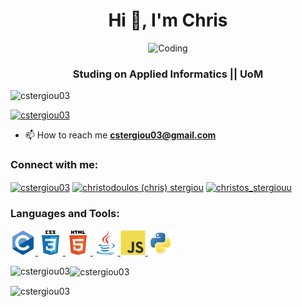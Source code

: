 <h1 align="center">Hi 👋, I'm Chris</h1>
<p align="center"><img alt="Coding" width="600" src="https://news-cdn.moonbeam.co/All-You-Ever-Wanted-to-Know-about-Low-Code-App-Developer-Magazine_zwo2wpz6.jpg"><p>
<h3 align="center">Studing on Applied Informatics || UoM</h3>

<p align="left"> <img src="https://komarev.com/ghpvc/?username=cstergiou03&label=Profile%20views&color=0e75b6&style=flat" alt="cstergiou03" /> </p>

<p align="left"> <a href="https://twitter.com/cstergiou03" target="blank"><img src="https://img.shields.io/twitter/follow/cstergiou03?logo=twitter&style=for-the-badge" alt="cstergiou03" /></a> </p>

- 📫 How to reach me **cstergiou03@gmail.com**

<h3 align="left">Connect with me:</h3>
<p align="left">
<a href="https://twitter.com/cstergiou03" target="blank"><img align="center" src="https://raw.githubusercontent.com/rahuldkjain/github-profile-readme-generator/master/src/images/icons/Social/twitter.svg" alt="cstergiou03" height="30" width="40" /></a>
<a href="https://www.linkedin.com/in/christodoulos-stergiou-4a29a7238/" target="blank"><img align="center" src="https://raw.githubusercontent.com/rahuldkjain/github-profile-readme-generator/master/src/images/icons/Social/linked-in-alt.svg" alt="christodoulos (chris) stergiou" height="30" width="40" /></a>
<a href="https://instagram.com/christos_stergiouu" target="blank"><img align="center" src="https://raw.githubusercontent.com/rahuldkjain/github-profile-readme-generator/master/src/images/icons/Social/instagram.svg" alt="christos_stergiouu" height="30" width="40" /></a>
</p>

<h3 align="left">Languages and Tools:</h3>
<p align="left"> <a href="https://www.cprogramming.com/" target="_blank" rel="noreferrer"> <img src="https://raw.githubusercontent.com/devicons/devicon/master/icons/c/c-original.svg" alt="c" width="40" height="40"/> </a> <a href="https://www.w3schools.com/css/" target="_blank" rel="noreferrer"> <img src="https://raw.githubusercontent.com/devicons/devicon/master/icons/css3/css3-original-wordmark.svg" alt="css3" width="40" height="40"/> </a> <a href="https://www.w3.org/html/" target="_blank" rel="noreferrer"> <img src="https://raw.githubusercontent.com/devicons/devicon/master/icons/html5/html5-original-wordmark.svg" alt="html5" width="40" height="40"/> </a> <a href="https://www.java.com" target="_blank" rel="noreferrer"> <img src="https://raw.githubusercontent.com/devicons/devicon/master/icons/java/java-original.svg" alt="java" width="40" height="40"/> </a> <a href="https://developer.mozilla.org/en-US/docs/Web/JavaScript" target="_blank" rel="noreferrer"> <img src="https://raw.githubusercontent.com/devicons/devicon/master/icons/javascript/javascript-original.svg" alt="javascript" width="40" height="40"/> </a> <a href="https://www.python.org" target="_blank" rel="noreferrer"> <img src="https://raw.githubusercontent.com/devicons/devicon/master/icons/python/python-original.svg" alt="python" width="40" height="40"/> </a> </p>

<p><img align="left" src="https://github-readme-stats.vercel.app/api/top-langs?username=cstergiou03&show_icons=true&locale=en&layout=compact" alt="cstergiou03" /></p>

<p><img align="center" src="https://github-readme-stats.vercel.app/api?username=cstergiou03&show_icons=true&locale=en" alt="cstergiou03" /></p>

<p><img align="left" src="https://github-readme-streak-stats.herokuapp.com/?user=cstergiou03&" alt="cstergiou03" /></p>
